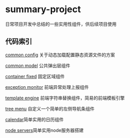 ﻿# summary-project
日常项目开发中总结的一些实用性组件，供后续项目使用 

## 代码索引         

   [common config](https://github.com/iiling/summary-project/tree/master/common%20config)   关于动态加载配置静态资源文件的方案

   [common model](https://github.com/iiling/summary-project/tree/master/common%20model)   公共弹出层组件

   [container fixed](https://github.com/iiling/summary-project/tree/master/container%20fixed)   固定区域组件

   [exception monitor](https://github.com/iiling/summary-project/tree/master/exception%20monitor)   前端异常处理上报组件
    
   [template engine](https://github.com/iiling/summary-project/tree/master/template%20engine)   前端字符串替换组件，简易的前端模板引擎

   [tree menu](https://github.com/iiling/summary-project/tree/master/tree%20menu)   自定义一个简单的左侧导航条组件

   [calendar](https://github.com/iiling/summary-project/tree/master/calendar)简单实用的日历组件

   [node servers](https://github.com/iiling/summary-project/tree/master/node%20server)简单实用node服务器搭建

   

  